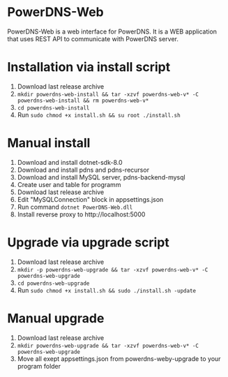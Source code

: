# PowerDNS-Web
PowerDNS-Web is a web interface for PowerDNS. It is a WEB application that uses REST API to communicate with PowerDNS server.

# Installation via install script

1. Download last release archive
2. `mkdir powerdns-web-install && tar -xzvf powerdns-web-v* -C powerdns-web-install && rm powerdns-web-v*`
3. `cd powerdns-web-install`
4. Run `sudo chmod +x install.sh && su root ./install.sh`

# Manual install

1. Download and install dotnet-sdk-8.0
2. Download and install pdns and pdns-recursor
3. Download and install MySQL server, pdns-backend-mysql
4. Create user and table for programm
5. Download last release archive
6. Edit "MySQLConnection" block in appsettings.json
7. Run command `dotnet PowerDNS-Web.dll`
8. Install reverse proxy to http://localhost:5000

# Upgrade via upgrade script

1. Download last release archive
2. `mkdir -p powerdns-web-upgrade && tar -xzvf powerdns-web-v* -C powerdns-web-upgrade`
3. `cd powerdns-web-upgrade`
4. Run `sudo chmod +x install.sh && sudo ./install.sh -update`

# Manual upgrade

1. Download last release archive
2. `mkdir powerdns-web-upgrade && tar -xzvf powerdns-web-v* -C powerdns-web-upgrade`
3. Move all exept appsettings.json from powerdns-weby-upgrade to your program folder